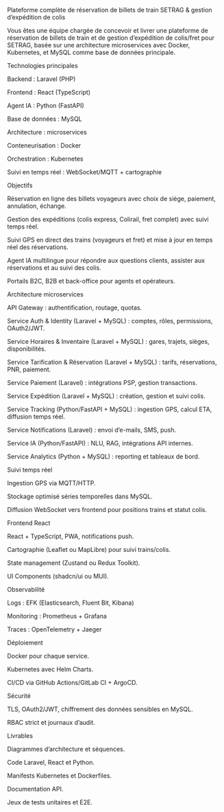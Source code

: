 Plateforme complète de réservation de billets de train SETRAG & gestion d’expédition de colis

Vous êtes une équipe chargée de concevoir et livrer une plateforme de réservation de billets de train et de gestion d’expédition de colis/fret pour SETRAG, basée sur une architecture microservices avec Docker, Kubernetes, et MySQL comme base de données principale.

Technologies principales

Backend : Laravel (PHP)

Frontend : React (TypeScript)

Agent IA : Python (FastAPI)

Base de données : MySQL

Architecture : microservices

Conteneurisation : Docker

Orchestration : Kubernetes

Suivi en temps réel : WebSocket/MQTT + cartographie

Objectifs

Réservation en ligne des billets voyageurs avec choix de siège, paiement, annulation, échange.

Gestion des expéditions (colis express, Colirail, fret complet) avec suivi temps réel.

Suivi GPS en direct des trains (voyageurs et fret) et mise à jour en temps réel des réservations.

Agent IA multilingue pour répondre aux questions clients, assister aux réservations et au suivi des colis.

Portails B2C, B2B et back-office pour agents et opérateurs.

Architecture microservices

API Gateway : authentification, routage, quotas.

Service Auth & Identity (Laravel + MySQL) : comptes, rôles, permissions, OAuth2/JWT.

Service Horaires & Inventaire (Laravel + MySQL) : gares, trajets, sièges, disponibilités.

Service Tarification & Réservation (Laravel + MySQL) : tarifs, réservations, PNR, paiement.

Service Paiement (Laravel) : intégrations PSP, gestion transactions.

Service Expédition (Laravel + MySQL) : création, gestion et suivi colis.

Service Tracking (Python/FastAPI + MySQL) : ingestion GPS, calcul ETA, diffusion temps réel.

Service Notifications (Laravel) : envoi d’e-mails, SMS, push.

Service IA (Python/FastAPI) : NLU, RAG, intégrations API internes.

Service Analytics (Python + MySQL) : reporting et tableaux de bord.

Suivi temps réel

Ingestion GPS via MQTT/HTTP.

Stockage optimisé séries temporelles dans MySQL.

Diffusion WebSocket vers frontend pour positions trains et statut colis.

Frontend React

React + TypeScript, PWA, notifications push.

Cartographie (Leaflet ou MapLibre) pour suivi trains/colis.

State management (Zustand ou Redux Toolkit).

UI Components (shadcn/ui ou MUI).

Observabilité

Logs : EFK (Elasticsearch, Fluent Bit, Kibana)

Monitoring : Prometheus + Grafana

Traces : OpenTelemetry + Jaeger

Déploiement

Docker pour chaque service.

Kubernetes avec Helm Charts.

CI/CD via GitHub Actions/GitLab CI + ArgoCD.

Sécurité

TLS, OAuth2/JWT, chiffrement des données sensibles en MySQL.

RBAC strict et journaux d’audit.

Livrables

Diagrammes d’architecture et séquences.

Code Laravel, React et Python.

Manifests Kubernetes et Dockerfiles.

Documentation API.

Jeux de tests unitaires et E2E.
